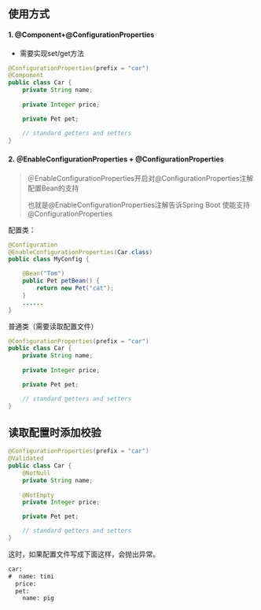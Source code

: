 ## 使用方式

#### 1. @Component+@ConfigurationProperties

- 需要实现set/get方法

```java
@ConfigurationProperties(prefix = "car")
@Component
public class Car {
    private String name;
    
    private Integer price;

    private Pet pet;

	// standard getters and setters
}
```

#### 2. ＠EnableConfigurationProperties + @ConfigurationProperties

> ＠EnableConfigurationProperties开启对@ConfigurationProperties注解配置Bean的支持
>
> 也就是@EnableConfigurationProperties注解告诉Spring Boot 使能支持@ConfigurationProperties

配置类：

```java
@Configuration
@EnableConfigurationProperties(Car.class)
public class MyConfig {

    @Bean("Tom")
    public Pet petBean() {
        return new Pet("cat");
    }
	......
}
```
普通类（需要读取配置文件）

```java
@ConfigurationProperties(prefix = "car")
public class Car {
    private String name;
    
    private Integer price;

    private Pet pet;

	// standard getters and setters
}
```

## 读取配置时添加校验

```java
@ConfigurationProperties(prefix = "car")
@Validated
public class Car {
    @NotNull
    private String name;
    
    @NotEmpty
    private Integer price;

    private Pet pet;

	// standard getters and setters
}
```

这时，如果配置文件写成下面这样，会抛出异常。

```xml
car:
#  name: timi
  price: 
  pet: 
    name: pig
```



